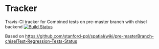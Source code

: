 # Tracker
Travis-CI tracker for Combined tests on pre-master branch with chisel backend
[![Build Status](https://travis-ci.org/mattfel1/Tracker.svg?branch=ClassCombined-Branchpre-master-Backendchisel-Tracker)](https://travis-ci.org/mattfel1/Tracker)

Based on https://github.com/stanford-ppl/spatial/wiki/pre-masterBranch-chiselTest-Regression-Tests-Status
